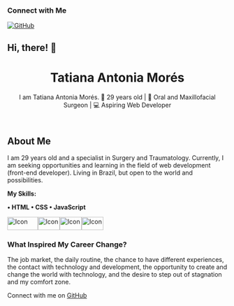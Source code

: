 ### Connect with Me
[![GitHub](https://img.shields.io/badge/GitHub-TatianaMorés-black?style=flat-square&logo=github)](https://github.com/YOUR_GITHUB_USERNAME)<html lang="en">
<head>
    <meta charset="UTF-8">
    <meta name="viewport" content="width=device-width, initial-scale=1.0">
    <link rel="stylesheet" href="styles.css">
    <h2> 
     Hi, there! 👋
</h2>
</head>
<body>
    <div class="container">
        <header>
            <h1>Tatiana Antonia Morés</h1>
            <p class="subtitle">
            I am Tatiana Antonia Morés.
🎉 29 years old | 🦷 Oral and Maxillofacial Surgeon | 💻 Aspiring Web Developer</p>
        </header>
        <section class="bio">
            <h2>About Me</h2>
            <p>
                I am 29 years old and a specialist in Surgery and Traumatology. Currently, I am seeking opportunities 
                and learning in the field of web development (front-end developer). Living in Brazil, but open to the 
                world and possibilities.
            </p>
                
 <p><strong>My Skills:</p>
• HTML
• CSS 
 • JavaScript 
 </strong></p>
 <img src="https://img.shields.io/badge/JavaScript-F7DF1E?style=flat-square&logo=javascript&logoColor=000000" alt="Icon" style="width: 70px; height: 30px;"><img src= "https://simpleicons.org/icons/html5.svg" alt="Icon" style="width: 50px; height: 30px;"><img src="https://simpleicons.org/icons/csswizardry.svg" alt="Icon" style="width: 50px; height: 30px;"><img src="https://simpleicons.org/icons/nodedotjs.svg" alt="Icon" style="width: 50px; height: 30px;">
<p>
            <h3>What Inspired My Career Change?</h3>
            <p>
                The job market, the daily routine, the chance to have different experiences, 
                the contact with technology and development, the opportunity to create and change the world with technology, 
                and the desire to step out of stagnation and my comfort zone.
            </p>
            </p>
        </section>
        <footer>
            <p>Connect with me on <a href="https://github.com/YOUR_GITHUB_USERNAME" target="_blank">GitHub</a></p>
        </footer>
    </div>
          
</body>
</html>
